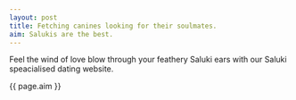 ```yaml
---
layout: post
title: Fetching canines looking for their soulmates.
aim: Salukis are the best.
---
```


Feel the wind of love blow through your feathery Saluki ears with our Saluki speacialised dating website.

{{ page.aim }}
